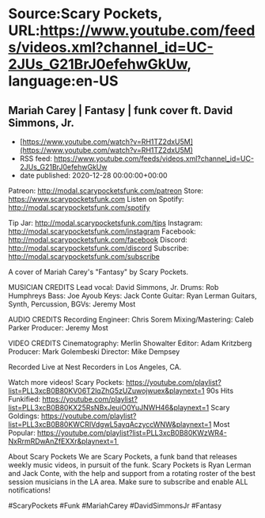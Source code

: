 # Source:Scary Pockets, URL:https://www.youtube.com/feeds/videos.xml?channel_id=UC-2JUs_G21BrJ0efehwGkUw, language:en-US

## Mariah Carey | Fantasy | funk cover ft. David Simmons, Jr.
 - [https://www.youtube.com/watch?v=RH1TZ2dxU5M](https://www.youtube.com/watch?v=RH1TZ2dxU5M)
 - RSS feed: https://www.youtube.com/feeds/videos.xml?channel_id=UC-2JUs_G21BrJ0efehwGkUw
 - date published: 2020-12-28 00:00:00+00:00

Patreon: http://modal.scarypocketsfunk.com/patreon
Store: https://www.scarypocketsfunk.com
Listen on Spotify: http://modal.scarypocketsfunk.com/spotify

Tip Jar: http://modal.scarypocketsfunk.com/tips
Instagram: http://modal.scarypocketsfunk.com/instagram
Facebook: http://modal.scarypocketsfunk.com/facebook
Discord: http://modal.scarypocketsfunk.com/discord
Subscribe: http://modal.scarypocketsfunk.com/subscribe

A cover of Mariah Carey's "Fantasy" by Scary Pockets.

MUSICIAN CREDITS
Lead vocal: David Simmons, Jr.
Drums: Rob Humphreys
Bass: Joe Ayoub
Keys: Jack Conte
Guitar: Ryan Lerman
Guitars, Synth, Percussion, BGVs: Jeremy Most

AUDIO CREDITS
Recording Engineer: Chris Sorem
Mixing/Mastering: Caleb Parker
Producer: Jeremy Most

VIDEO CREDITS
Cinematography: Merlin Showalter
Editor: Adam Kritzberg
Producer: Mark Golembeski
Director: Mike Dempsey

Recorded Live at Nest Recorders in Los Angeles, CA.

Watch more videos! 
Scary Pockets: https://youtube.com/playlist?list=PLL3xcB0B80KV06T2lqZhG5zUZuwojwuex&playnext=1 
90s Hits Funkified: https://youtube.com/playlist?list=PLL3xcB0B80KX25RsNBxJeuiO0YuJNWH46&playnext=1 
Scary Goldings: https://youtube.com/playlist?list=PLL3xcB0B80KWCRIVdgwL5ayqAczyccWNW&playnext=1 
Most Popular: https://youtube.com/playlist?list=PLL3xcB0B80KWzWR4-NxRrmRDwAnZfEXXr&playnext=1 

About Scary Pockets 
We are Scary Pockets, a funk band that releases weekly music videos, in pursuit of the funk. Scary Pockets is Ryan Lerman and Jack Conte, with the help and support from a rotating roster of the best session musicians in the LA area. Make sure to subscribe and enable ALL notifications! 

#ScaryPockets #Funk #MariahCarey #DavidSimmonsJr #Fantasy

